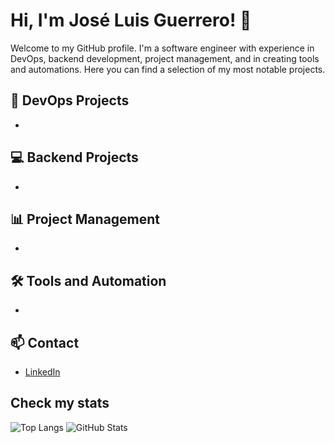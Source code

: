 # Hi, I'm José Luis Guerrero! 👋

Welcome to my GitHub profile. I'm a software engineer with experience in DevOps, backend development, project management, and in creating tools and automations. Here you can find a selection of my most notable projects.

## 🔧 DevOps Projects
- 

## 💻 Backend Projects
- 

## 📊 Project Management
- 

## 🛠️ Tools and Automation
- 

## 📫 Contact
- [LinkedIn](https://www.linkedin.com/in/guerrerojl777/)

## Check my stats

![Top Langs](https://github-readme-stats-2cxiez21p-jose-luis-guerreros-projects.vercel.app/api/top-langs/?username=guerrerojl777&layout=compact&theme=tokyonight&langs_count=100&count_private=true)
![GitHub Stats](https://github-readme-stats-2cxiez21p-jose-luis-guerreros-projects.vercel.app/api?username=guerrerojl777&show_icons=true&theme=tokyonight&count_private=true)


